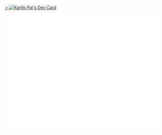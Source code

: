 

<!---
kartikp962/kartikp962 is a ✨ special ✨ repository because its `README.md` (this file) appears on your GitHub profile.
You can click the Preview link to take a look at your changes.
--->


<a href="https://app.daily.dev/kartikp962" style="text-align:right;">> <img src="https://api.daily.dev/devcards/07e544f860014b8c9f2a5bb7ee68d8bd.png?r=99u" width="400" alt="Kartik Pal's Dev Card"/></a>

![Metrics](/github-metrics.svg)
